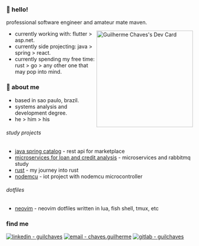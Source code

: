 
### 🧉 hello!
professional software engineer and amateur mate maven.

<a href="https://app.daily.dev/guilchaves"><img align="right" src="https://api.daily.dev/devcards/bf4f8e01e42b41c08a189790f4b3ca22.png?r=3v4" width="260" alt="Guilherme Chaves's Dev Card"/></a>

- currently working with: flutter > asp.net.
- currently side projecting: java  >  spring > react. 
- currently spending my free time: rust > go > any other one that may pop into mind.



### 🍃 about me 
- based in sao paulo, brazil.
- systems analysis and development degree.
- he > him > his

###### study projects
- [java spring catalog](https://github.com/guilchaves/spring-expert-dscatalog) - rest api for marketplace
- [microservices for loan and credit analysis](https://github.com/guilchaves/loan-proposal-ms-rabbitmq) - microservices and rabbitmq study
- [rust](https://github.com/guilchaves/rust-programming-studies) - my journey into rust
- [nodemcu](https://github.com/guilchaves/estacao-mqtt-nodemcu) - iot project with nodemcu microcontroller

###### dotfiles
- [neovim](https://github.com/guilchaves/dotfiles) - neovim dotfiles written in lua, fish shell, tmux, etc


### find me
[![linkedin - guilchaves](https://img.shields.io/badge/linkedin-guilchaves-0077b5?logo=linkedin)](https://www.linkedin.com/in/guil-chaves/?locale=en_US)
[![email - chaves.guilherme](https://img.shields.io/badge/email-chaves.guilherme-554488?logo=proton)](chaves.guilherme@proton.me)
[![gitlab - guilchaves](https://img.shields.io/badge/gitlab-guilchaves-fc6d26?logo=gitlab)](https://gitlab.com/guilchaves)

